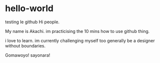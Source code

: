 # hello-world
testing le github
Hi people.

My name is Akachi. im practicising the 10 mins how to use github thing.

i love to learn. im currently challenging myself too generally be a designer without boundaries.

Gomawoyo!
sayonara!

